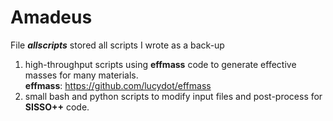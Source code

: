 # Amadeus

File ***allscripts*** stored all scripts I wrote as a back-up
1. high-throughput scripts using **effmass** code to generate effective masses for many materials.
<br/>**effmass**: https://github.com/lucydot/effmass
2. small bash and python scripts to modify input files and post-process for **SISSO++** code.
